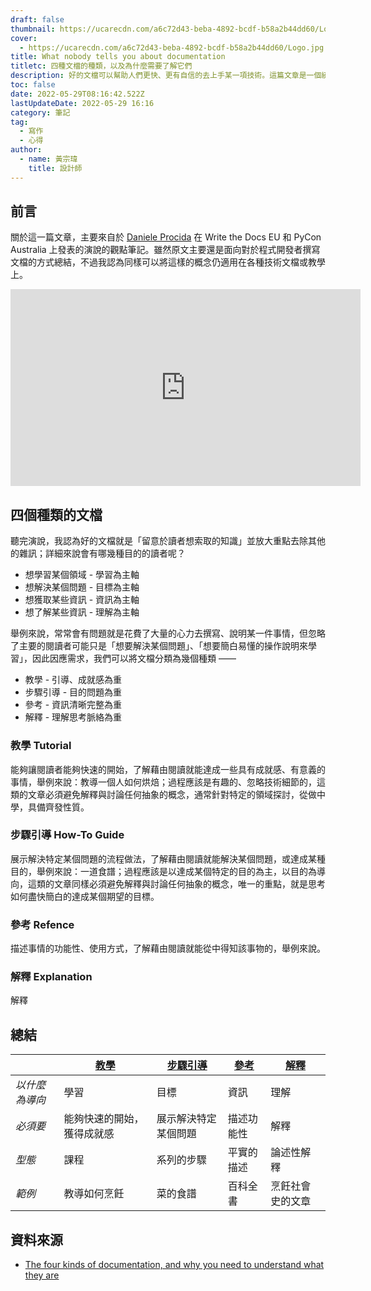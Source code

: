 ```yaml
---
draft: false
thumbnail: https://ucarecdn.com/a6c72d43-beba-4892-bcdf-b58a2b44dd60/Logo.jpg
cover:
  - https://ucarecdn.com/a6c72d43-beba-4892-bcdf-b58a2b44dd60/Logo.jpg
title: What nobody tells you about documentation
titletc: 四種文檔的種類，以及為什麼需要了解它們
description: 好的文檔可以幫助人們更快、更有自信的去上手某一項技術。這篇文章是一個統整心得，幫助你理解文檔其實可以被拆分為 4 個種類，並且如何更好的整理、傳遞你的知識和想法。
toc: false
date: 2022-05-29T08:16:42.522Z
lastUpdateDate: 2022-05-29 16:16
category: 筆記
tag:
  - 寫作
  - 心得
author:
  - name: 黃宗瑋
    title: 設計師
---
```

## 前言
關於這一篇文章，主要來自於 [Daniele Procida](https://twitter.com/evildmp) 在 Write the Docs EU 和 PyCon Australia 上發表的演說的觀點筆記。雖然原文主要還是面向對於程式開發者撰寫文檔的方式總結，不過我認為同樣可以將這樣的概念仍適用在各種技術文檔或教學上。

<iframe width="560" height="315" src="https://www.youtube.com/embed/t4vKPhjcMZg" title="YouTube video player" frameborder="0" allow="accelerometer; autoplay; clipboard-write; encrypted-media; gyroscope; picture-in-picture" allowfullscreen></iframe>

## 四個種類的文檔
聽完演說，我認為好的文檔就是「留意於讀者想索取的知識」並放大重點去除其他的雜訊；詳細來說會有哪幾種目的的讀者呢？

* 想學習某個領域 - 學習為主軸
* 想解決某個問題 - 目標為主軸
* 想獲取某些資訊 - 資訊為主軸
* 想了解某些資訊 - 理解為主軸

舉例來說，常常會有問題就是花費了大量的心力去撰寫、說明某一件事情，但忽略了主要的閱讀者可能只是「想要解決某個問題」、「想要簡白易懂的操作說明來學習」，因此因應需求，我們可以將文檔分類為幾個種類 ——

* 教學 - 引導、成就感為重
* 步驟引導 - 目的問題為重
* 參考 - 資訊清晰完整為重
* 解釋 - 理解思考脈絡為重

### 教學 Tutorial
能夠讓閱讀者能夠快速的開始，了解藉由閱讀就能達成一些具有成就感、有意義的事情，舉例來說：教導一個人如何烘焙；過程應該是有趣的、忽略技術細節的，這類的文章必須避免解釋與討論任何抽象的概念，通常針對特定的領域探討，從做中學，具備齊發性質。

### 步驟引導 How-To Guide
展示解決特定某個問題的流程做法，了解藉由閱讀就能解決某個問題，或達成某種目的，舉例來說：一道食譜；過程應該是以達成某個特定的目的為主，以目的為導向，這類的文章同樣必須避免解釋與討論任何抽象的概念，唯一的重點，就是思考如何盡快簡白的達成某個期望的目標。
### 參考 Refence
描述事情的功能性、使用方式，了解藉由閱讀就能從中得知該事物的，舉例來說。
### 解釋 Explanation
解釋
## 總結

|               | [教學](https://documentation.divio.com/tutorials/#tutorials) | [步驟引導](https://documentation.divio.com/how-to-guides/#how-to) | [參考](https://documentation.divio.com/reference/#reference) | [解釋](https://documentation.divio.com/explanation/#explanation) |
| ------------- | ----------------------------------------------------------------- | ---------------------------------------------------------------------- | ----------------------------------------------------------------- | ----------------------------------------------------------------------- |
| _以什麼為導向_ | 學習                                                          | 目標                                                                 | 資訊                                                       | 理解                                                           |
| _必須要_        | 能夠快速的開始，獲得成就感                                 | 展示解決特定某個問題                                   | 描述功能性                                            | 解釋                                                                 |
| _型態_    | 課程                                                          | 系列的步驟                                                      | 平實的描述                                                   | 論述性解釋                                                  |
| _範例_     | 教導如何烹飪                                | 菜的食譜                                             | 百科全書                                 | 烹飪社會史的文章                                   |


## 資料來源
* [The four kinds of documentation, and why you need to understand what they are](https://www.writethedocs.org/videos/eu/2017/the-four-kinds-of-documentation-and-why-you-need-to-understand-what-they-are-daniele-procida/)